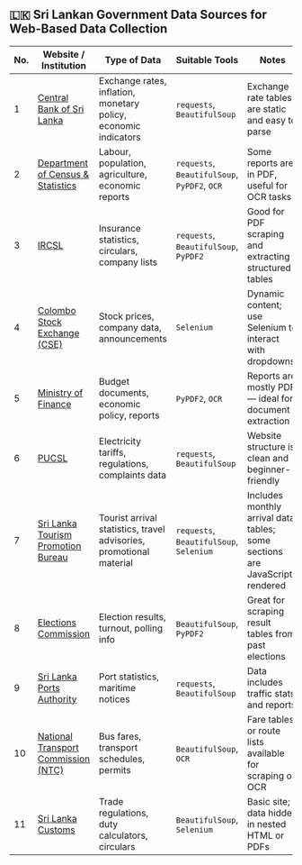 ## 🇱🇰 Sri Lankan Government Data Sources for Web-Based Data Collection

| No. | Website / Institution | Type of Data | Suitable Tools | Notes |
|-----|------------------------|--------------|----------------|-------|
| 1 | [Central Bank of Sri Lanka](https://www.cbsl.gov.lk) | Exchange rates, inflation, monetary policy, economic indicators | `requests`, `BeautifulSoup` | Exchange rate tables are static and easy to parse |
| 2 | [Department of Census & Statistics](https://www.statistics.gov.lk) | Labour, population, agriculture, economic reports | `requests`, `BeautifulSoup`, `PyPDF2`, `OCR` | Some reports are in PDF, useful for OCR tasks |
| 3 | [IRCSL](https://www.ircsl.gov.lk) | Insurance statistics, circulars, company lists | `requests`, `BeautifulSoup`, `PyPDF2` | Good for PDF scraping and extracting structured tables |
| 4 | [Colombo Stock Exchange (CSE)](https://www.cse.lk) | Stock prices, company data, announcements | `Selenium` | Dynamic content; use Selenium to interact with dropdowns |
| 5 | [Ministry of Finance](https://www.treasury.gov.lk) | Budget documents, economic policy, reports | `PyPDF2`, `OCR` | Reports are mostly PDF — ideal for document extraction |
| 6 | [PUCSL](https://www.pucsl.gov.lk) | Electricity tariffs, regulations, complaints data | `requests`, `BeautifulSoup` | Website structure is clean and beginner-friendly |
| 7 | [Sri Lanka Tourism Promotion Bureau](https://www.srilanka.travel) | Tourist arrival statistics, travel advisories, promotional material | `requests`, `BeautifulSoup`, `Selenium` | Includes monthly arrival data tables; some sections are JavaScript-rendered |
| 8 | [Elections Commission](https://www.elections.gov.lk) | Election results, turnout, polling info | `BeautifulSoup`, `PyPDF2` | Great for scraping result tables from past elections |
| 9 | [Sri Lanka Ports Authority](http://www.slpa.lk) | Port statistics, maritime notices | `requests`, `BeautifulSoup` | Data includes traffic stats and reports |
| 10 | [National Transport Commission (NTC)](https://www.ntc.gov.lk) | Bus fares, transport schedules, permits | `BeautifulSoup`, `OCR` | Fare tables or route lists available for scraping or OCR |
| 11 | [Sri Lanka Customs](http://www.customs.gov.lk) | Trade regulations, duty calculators, circulars | `BeautifulSoup`, `Selenium` | Basic site; data hidden in nested HTML or PDFs |
